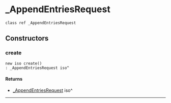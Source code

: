 # _AppendEntriesRequest

```pony
class ref _AppendEntriesRequest
```

## Constructors

### create

```pony
new iso create()
: _AppendEntriesRequest iso^
```

#### Returns

* [_AppendEntriesRequest](.-raft-_AppendEntriesRequest) iso^

---

